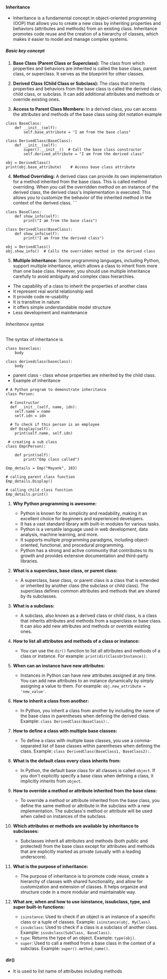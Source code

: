 #### Inheritance
- Inheritance is a fundamental concept in object-oriented programming (OOP) that allows you to create a new class by inheriting properties and behaviors (attributes and methods) from an existing class. Inheritance promotes code reuse and the creation of a hierarchy of classes, which makes it easier to model and manage complex systems.
##### Basic key concept
1. **Base Class (Parent Class or Superclass):** The class from which properties and behaviors are inherited is called the base class, parent class, or superclass. It serves as the blueprint for other classes.
    
2. **Derived Class (Child Class or Subclass):** The class that inherits properties and behaviors from the base class is called the derived class, child class, or subclass. It can add additional attributes and methods or override existing ones.
3. **Access to Parent Class Members:** In a derived class, you can access the attributes and methods of the base class using dot notation example 
```
class BaseClass:
    def __init__(self):
        self.base_attribute = "I am from the base class"

class DerivedClass(BaseClass):
    def __init__(self):
        super().__init__()  # Call the base class constructor
        self.derived_attribute = "I am from the derived class"

obj = DerivedClass()
print(obj.base_attribute)    # Access base class attribute

```

4. **Method Overriding:** A derived class can provide its own implementation for a method inherited from the base class. This is called method overriding. When you call the overridden method on an instance of the derived class, the derived class's implementation is executed. This allows you to customize the behavior of the inherited method in the context of the derived class. ```

```
class BaseClass:
    def show_info(self):
        print("I am from the base class")

class DerivedClass(BaseClass):
    def show_info(self):
        print("I am from the derived class")

obj = DerivedClass()
obj.show_info()  # Calls the overridden method in the derived class

```

5.  **Multiple Inheritance:** Some programming languages, including Python, support multiple inheritance, which allows a class to inherit from more than one base class. However, you should use multiple inheritance carefully to avoid ambiguity and complex class hierarchies.
- The capability of a class to inherit the properties of another class
- It represent real world relationship well
- It provide code re-usability
- It is transitive in nature
- It offers simple understandable model structure
- Less development and maintenance

###### Inheritance syntax
The syntax of inheritance is 
```
class baseclass:
	body

class derivedclass(baseclass):
	body
```

- parent class - class whose properties are inherited by the child class.
- Example of inheritance 
```
# A Python program to demonstrate inheritance
class Person:
   
  # Constructor
  def __init__(self, name, idn):
    self.name = name
    self.idn = idn
 
  # To check if this person is an employee
  def Display(self):
    print(self.name, self.idn)
 
 # creating a sub class
class Emp(Person):

    def print(self):
        print("Emp class called")

Emp_details = Emp("Mayank", 103)

# calling parent class function
Emp_details.Display()

# calling child class function
Emp_details.print()

```

1. **Why Python programming is awesome:**
    
    - Python is known for its simplicity and readability, making it an excellent choice for beginners and experienced developers.
    - It has a vast standard library with built-in modules for various tasks.
    - Python is a versatile language used in web development, data analysis, machine learning, and more.
    - It supports multiple programming paradigms, including object-oriented, functional, and procedural programming.
    - Python has a strong and active community that contributes to its growth and provides extensive documentation and third-party libraries.
2. **What is a superclass, base class, or parent class:**
    
    - A superclass, base class, or parent class is a class that is extended or inherited by another class (the subclass or child class). The superclass defines common attributes and methods that are shared by its subclasses.
3. **What is a subclass:**
    
    - A subclass, also known as a derived class or child class, is a class that inherits attributes and methods from a superclass or base class. It can also add new attributes and methods or override existing ones.
4. **How to list all attributes and methods of a class or instance:**
    
    - You can use the `dir()` function to list all attributes and methods of a class or instance. For example: `print(dir(ClassOrInstance))`.
5. **When can an instance have new attributes:**
    
    - Instances in Python can have new attributes assigned at any time. You can add new attributes to an instance dynamically by simply assigning a value to them. For example: `obj.new_attribute = 'new_value'`.
6. **How to inherit a class from another:**
    
    - In Python, you inherit a class from another by including the name of the base class in parentheses when defining the derived class. Example: `class DerivedClass(BaseClass):`.
7. **How to define a class with multiple base classes:**
    
    - To define a class with multiple base classes, you use a comma-separated list of base classes within parentheses when defining the class. Example: `class DerivedClass(BaseClass1, BaseClass2):`.
8. **What is the default class every class inherits from:**
    
    - In Python, the default base class for all classes is called `object`. If you don't explicitly specify a base class when defining a class, it implicitly inherits from `object`.
9. **How to override a method or attribute inherited from the base class:**
    
    - To override a method or attribute inherited from the base class, you define the same method or attribute in the subclass with a new implementation. The subclass's method or attribute will be used when called on instances of the subclass.
10. **Which attributes or methods are available by inheritance to subclasses:**
    
    - Subclasses inherit all attributes and methods (both public and protected) from the base class except for attributes and methods that are explicitly marked as private (usually with a leading underscore).
11. **What is the purpose of inheritance:**
    
    - The purpose of inheritance is to promote code reuse, create a hierarchy of classes with shared functionality, and allow for customization and extension of classes. It helps organize and structure code in a more modular and maintainable way.
12. **What are, when and how to use isinstance, issubclass, type, and super built-in functions:**
    
    - `isinstance`: Used to check if an object is an instance of a specific class or a tuple of classes. Example: `isinstance(obj, MyClass)`.
    - `issubclass`: Used to check if a class is a subclass of another class. Example: `issubclass(SubClass, BaseClass)`.
    - `type`: Returns the type of an object. Example: `type(obj)`.
    - `super`: Used to call a method from a base class in the context of a subclass. Example: `super().method_name()`.

#### dir()
- It is used to list name of attributes including methods 

